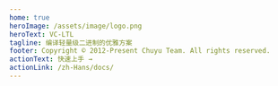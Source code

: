 ```yaml
---
home: true
heroImage: /assets/image/logo.png
heroText: VC-LTL
tagline: 编译轻量级二进制的优雅方案
footer: Copyright © 2012-Present Chuyu Team. All rights reserved.
actionText: 快速上手 →
actionLink: /zh-Hans/docs/
---
```

